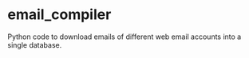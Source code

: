 # email_compiler
Python code to download emails of different web email accounts into a single database.
